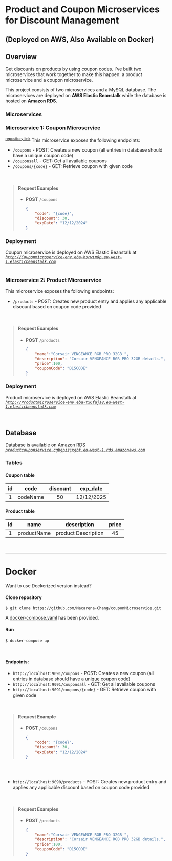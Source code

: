 # Product and Coupon Microservices for Discount Management
## (Deployed on AWS, Also Available on Docker)




## Overview
Get discounts on products by using coupon codes. I've built two microservices that work together to make this happen: a product microservice and a coupon microservice.

This project consists of two microservices and a MySQL database. The microservices are deployed on **AWS Elastic Beanstalk** while the database is hosted on **Amazon RDS**.
<br>




### Microservices

 ### Microservice 1: Coupon Microservice
<sup>[repository link](https://github.com/Macarena-Chang/couponMicroservice)</sup>
 This microservice exposes the following endpoints:

 - `/coupons` - POST: Creates a new coupon (all entries in database should have a unique coupon code)
 - `/couponsall` - GET: Get all available coupons
 - `/coupons/{code}` - GET: Retrieve coupon with given code

<br>

> #### Request Examples
> - **POST** `/coupons`
>    ```json
>    {
>        "code": "{code}",
>        "discount": 30,
>        "expDate": "12/12/2024"
>    }
>    ```

### Deployment
Coupon microservice is deployed on AWS Elastic Beanstalk at 
*[`http://Couponmicroservice-env.eba-hsrwim8p.eu-west-1.elasticbeanstalk.com`](`http://Couponmicroservice-env.eba-hsrwim8p.eu-west-1.elasticbeanstalk.com`)*
<br>
<br>

### Microservice 2: Product Microservice  

This microservice exposes the following endpoints:

- `/products` - POST: Creates new product entry and applies any applicable discount based on coupon code provided 

<br>

> #### Request Examples
> - **POST** `/products`
>     ```json
>     {
>         "name":"Corsair VENGEANCE RGB PRO 32GB ",
>         "description": "Corsair VENGEANCE RGB PRO 32GB details.",
>         "price":100,
>         "couponCode": "D15CODE"
>     }
>    ```

### Deployment
Product microservice is deployed on AWS Elastic Beanstalk at 
*[`http://Productmicroservice-env.eba-tx6fajs8.eu-west-1.elasticbeanstalk.com`](`http://Productmicroservice-env.eba-tx6fajs8.eu-west-1.elasticbeanstalk.com`)*

<br>

## Database
Database is available on Amazon RDS
*[`productcouponservice.cgbgpizjxgbf.eu-west-1.rds.amazonaws.com`](`productcouponservice.cgbgpizjxgbf.eu-west-1.rds.amazonaws.com`)*
 

### Tables
#### Coupon table
| id |   code   | discount |  exp_date  |
|:--:|:--------:|:--------:|:----------:|
|  1 | codeName |    50    | 12/12/2025 |

#### Product table
| id |   name   | description |  price  |
|:--:|:--------:|:--------:|:----------:|
|  1 | productName |    product Description    | 45 |

<br>

---
 # Docker
Want to use Dockerized version instead? 
#### Clone repository
`$ git clone https://github.com/Macarena-Chang/couponMicroservice.git`

A [docker-compose.yaml](https://github.com/Macarena-Chang/couponMicroservice/blob/master/docker-compose.yaml) has been provided.

#### Run
```$ docker-compose up         ```

<br>


#### Endpoints:

 - `http://localhost:9091/coupons` - POST: Creates a new coupon (all entries in database should have a unique coupon code)
 - `http://localhost:9091/couponsall` - GET: Get all available coupons
 - `http://localhost:9091/coupons/{code}` - GET: Retrieve coupon with given code

<br>

> #### Request Example
> - **POST** `/coupons`
>    ```json
>    {
>        "code": "{code}",
>        "discount": 30,
>        "expDate": "12/12/2024"
>    }
>    

<br>
<br>

- `http://localhost:9090/products` - POST: Creates new product entry and applies any applicable discount based on coupon code provided 
<br>

> #### Request Examples
> - **POST** `/products`
>     ```json
>     {
>         "name":"Corsair VENGEANCE RGB PRO 32GB ",
>         "description": "Corsair VENGEANCE RGB PRO 32GB details.",
>         "price":100,
>         "couponCode": "D15CODE"
>     }
>    ```

